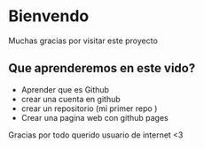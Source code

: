 # Bienvendo
Muchas gracias por visitar este proyecto

## Que aprenderemos en este vido?
 - Aprender que es Github
 - crear una cuenta en github
 - crear un repositorio (mi primer repo )
 - Crear una pagina web con github pages

Gracias por todo querido usuario de internet <3
